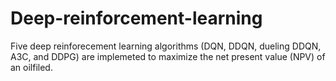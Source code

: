 # Deep-reinforcement-learning
Five deep reinforecement learning algorithms (DQN, DDQN, dueling DDQN, A3C, and DDPG) are implemeted to maximize the net present value (NPV) of an oilfiled.

